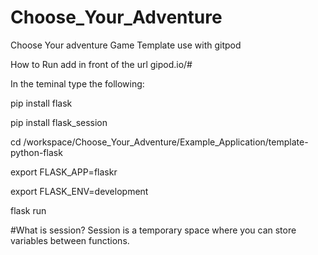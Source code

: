 # Choose_Your_Adventure
Choose Your adventure Game Template use with gitpod


How to Run
add in front of the url gipod.io/#

In the teminal type the following:  

pip install flask


pip install flask_session

cd /workspace/Choose_Your_Adventure/Example_Application/template-python-flask


export FLASK_APP=flaskr


export FLASK_ENV=development


flask run


#What is session? 
Session is a temporary space where you can store variables between functions. 
